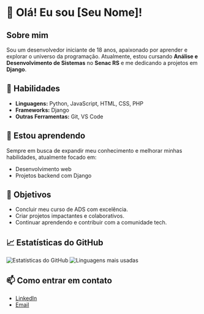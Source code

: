# 👋 Olá! Eu sou [Seu Nome]!

## Sobre mim
Sou um desenvolvedor iniciante de 18 anos, apaixonado por aprender e explorar o universo da programação. Atualmente, estou cursando **Análise e Desenvolvimento de Sistemas** no **Senac RS** e me dedicando a projetos em **Django**.

## 🚀 Habilidades
- **Linguagens:** Python, JavaScript, HTML, CSS, PHP
- **Frameworks:** Django
- **Outras Ferramentas:** Git, VS Code

## 🌱 Estou aprendendo
Sempre em busca de expandir meu conhecimento e melhorar minhas habilidades, atualmente focado em:
- Desenvolvimento web
- Projetos backend com Django

## 🎯 Objetivos
- Concluir meu curso de ADS com excelência.
- Criar projetos impactantes e colaborativos.
- Continuar aprendendo e contribuir com a comunidade tech.

## 📈 Estatísticas do GitHub
![Estatísticas do GitHub](https://github-readme-stats.vercel.app/api?username=SEU_USERNAME&show_icons=true&theme=radical)
![Linguagens mais usadas](https://github-readme-stats.vercel.app/api/top-langs/?username=SEU_USERNAME&layout=compact&theme=radical)

## 📫 Como entrar em contato
- [LinkedIn](https://linkedin.com/in/seu-perfil)
- [Email](mailto:seuemail@example.com)
